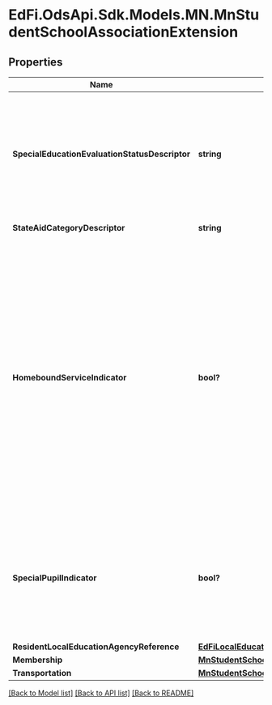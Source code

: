 # EdFi.OdsApi.Sdk.Models.MN.MnStudentSchoolAssociationExtension
## Properties

Name | Type | Description | Notes
------------ | ------------- | ------------- | -------------
**SpecialEducationEvaluationStatusDescriptor** | **string** | An indicator of the students&#39; need for and participation in special education programs during this enrollment period. | [optional] 
**StateAidCategoryDescriptor** | **string** | State Aid Category. | [optional] 
**HomeboundServiceIndicator** | **bool?** | The Homebound Service Indicator is used to validate Membership Days for students who have no Attendance Days. It is an indication of whether students were medically confined to their home and received instruction in the home during the enrollment period. | [optional] 
**SpecialPupilIndicator** | **bool?** | An indicator representing a Student  who qualifies as a Special Pupil for Care and Treatment at some time during the school year. | [optional] 
**ResidentLocalEducationAgencyReference** | [**EdFiLocalEducationAgencyReference**](EdFiLocalEducationAgencyReference.md) |  | [optional] 
**Membership** | [**MnStudentSchoolAssociationMembership**](MnStudentSchoolAssociationMembership.md) |  | [optional] 
**Transportation** | [**MnStudentSchoolAssociationTransportation**](MnStudentSchoolAssociationTransportation.md) |  | [optional] 

[[Back to Model list]](../README.md#documentation-for-models) [[Back to API list]](../README.md#documentation-for-api-endpoints) [[Back to README]](../README.md)

